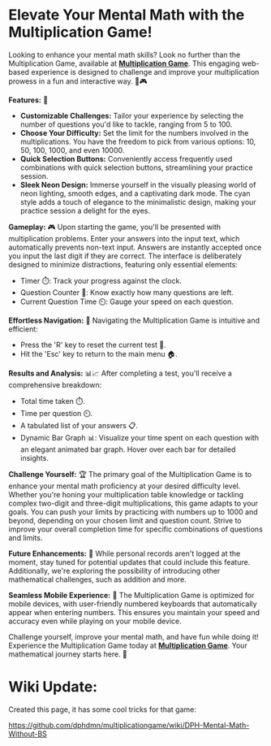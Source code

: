 # Elevate Your Mental Math with the Multiplication Game!

Looking to enhance your mental math skills? Look no further than the Multiplication Game, available at **[Multiplication Game](https://dphdmn.github.io/multiplicationgame/)**. This engaging web-based experience is designed to challenge and improve your multiplication prowess in a fun and interactive way. 🚀🎮

**Features:** 🌟
- **Customizable Challenges:** Tailor your experience by selecting the number of questions you'd like to tackle, ranging from 5 to 100. 
- **Choose Your Difficulty:** Set the limit for the numbers involved in the multiplications. You have the freedom to pick from various options: 10, 50, 100, 1000, and even 10000. 
- **Quick Selection Buttons:** Conveniently access frequently used combinations with quick selection buttons, streamlining your practice session. 
- **Sleek Neon Design:** Immerse yourself in the visually pleasing world of neon lighting, smooth edges, and a captivating dark mode. The cyan style adds a touch of elegance to the minimalistic design, making your practice session a delight for the eyes.

**Gameplay:** 🎮
Upon starting the game, you'll be presented with multiplication problems. Enter your answers into the input text, which automatically prevents non-text input. Answers are instantly accepted once you input the last digit if they are correct. The interface is deliberately designed to minimize distractions, featuring only essential elements:
- Timer ⏱️: Track your progress against the clock.
- Question Counter 🔢: Know exactly how many questions are left.
- Current Question Time ⏲️: Gauge your speed on each question.

**Effortless Navigation:** 🧭
Navigating the Multiplication Game is intuitive and efficient:
- Press the 'R' key to reset the current test 🔄.
- Hit the 'Esc' key to return to the main menu 🏠.

**Results and Analysis:** 📊📈
After completing a test, you'll receive a comprehensive breakdown:
- Total time taken ⏱️.
- Time per question ⏲️.
- A tabulated list of your answers 📋.
- Dynamic Bar Graph 📊: Visualize your time spent on each question with an elegant animated bar graph. Hover over each bar for detailed insights.

**Challenge Yourself:** 🏆
The primary goal of the Multiplication Game is to enhance your mental math proficiency at your desired difficulty level. Whether you're honing your multiplication table knowledge or tackling complex two-digit and three-digit multiplications, this game adapts to your goals. You can push your limits by practicing with numbers up to 1000 and beyond, depending on your chosen limit and question count. Strive to improve your overall completion time for specific combinations of questions and limits.

**Future Enhancements:** 🚀
While personal records aren't logged at the moment, stay tuned for potential updates that could include this feature. Additionally, we're exploring the possibility of introducing other mathematical challenges, such as addition and more. 

**Seamless Mobile Experience:** 📱
The Multiplication Game is optimized for mobile devices, with user-friendly numbered keyboards that automatically appear when entering numbers. This ensures you maintain your speed and accuracy even while playing on your mobile device.

Challenge yourself, improve your mental math, and have fun while doing it! Experience the Multiplication Game today at **[Multiplication Game](https://dphdmn.github.io/multiplicationgame/)**. Your mathematical journey starts here. 🌟

# Wiki Update: 
Created this page, it has some cool tricks for that game:

https://github.com/dphdmn/multiplicationgame/wiki/DPH-Mental-Math-Without-BS
